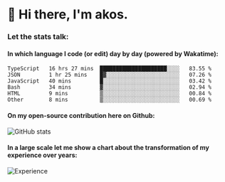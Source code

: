 # 👋 Hi there, I'm akos. 


### Let the stats talk:


#### In which language I code (or edit) day by day (powered by Wakatime): 

<!--START_SECTION:waka-->

```text
TypeScript   16 hrs 27 mins  █████████████████████░░░░   83.55 %
JSON         1 hr 25 mins    █▓░░░░░░░░░░░░░░░░░░░░░░░   07.26 %
JavaScript   40 mins         █░░░░░░░░░░░░░░░░░░░░░░░░   03.42 %
Bash         34 mins         ▓░░░░░░░░░░░░░░░░░░░░░░░░   02.94 %
HTML         9 mins          ▒░░░░░░░░░░░░░░░░░░░░░░░░   00.84 %
Other        8 mins          ▒░░░░░░░░░░░░░░░░░░░░░░░░   00.69 %
```

<!--END_SECTION:waka-->

#### On my open-source contribution here on Github:
 
![GitHub stats](https://github-readme-stats.vercel.app/api?username=akosbalasko)

#### In a large scale let me show a chart about the transformation of my experience over years:   

![Experience](https://cr-skills-chart-widget.azurewebsites.net/api/api?username=akosbalasko)
